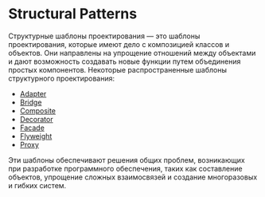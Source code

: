 # Structural Patterns

Структурные шаблоны проектирования — это шаблоны проектирования, которые имеют
дело с композицией классов и объектов. Они направлены на упрощение отношений между
объектами и дают возможность создавать новые функции путем объединения простых
компонентов. Некоторые распространенные шаблоны структурного проектирования:

- [Adapter](/structural/adapter)
- [Bridge](/structural/bridge)
- [Composite](/structural/composite)
- [Decorator](/structural/decorator)
- [Facade](/structural/facade)
- [Flyweight](/structural/flyweight)
- [Proxy](/structural/proxy)

Эти шаблоны обеспечивают решения общих проблем, возникающих при разработке
программного обеспечения, таких как составление объектов, упрощение сложных
взаимосвязей и создание многоразовых и гибких систем.
